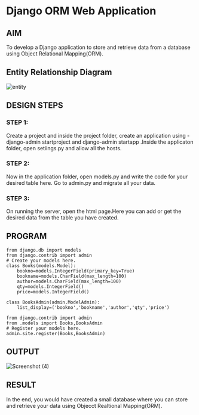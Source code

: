 # Django ORM Web Application

## AIM
To develop a Django application to store and retrieve data from a database using Object Relational Mapping(ORM).

## Entity Relationship Diagram
![entity](https://user-images.githubusercontent.com/115707860/208310917-ecaee74e-4d23-47e6-81a1-2874d6ecd843.png)


## DESIGN STEPS

### STEP 1:
Create a project and inside the project folder, create an application using - django-admin startproject <projectname> and django-admin startapp <appname>.Inside the applicaton folder, open setiings.py and allow all the hosts.
### STEP 2:
Now in the application folder, open models.py and write the code for your desired table here. Go to admin.py and migrate all your data.
### STEP 3:
On running the server, open the html page.Here you can add or get the desired data from the table you have created.

## PROGRAM
```
from django.db import models
from django.contrib import admin
# Create your models here.
class Books(models.Model):
    bookno=models.IntegerField(primary_key=True)
    bookname=models.CharField(max_length=100)
    author=models.CharField(max_length=100)
    qty=models.IntegerField()
    price=models.IntegerField()

class BooksAdmin(admin.ModelAdmin):
    list_display=('bookno','bookname','author','qty','price')

from django.contrib import admin
from .models import Books,BooksAdmin
# Register your models here.
admin.site.register(Books,BooksAdmin)
```

## OUTPUT

![Screenshot (4)](https://user-images.githubusercontent.com/115707860/208310994-acb4547f-bdb2-45f4-9a35-a8317d08536d.png)



## RESULT
In the end, you would have created a small database  where you can store and retrieve your data using Objecct Realtional Mapping(ORM).
